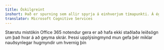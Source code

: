 ```yaml
---
title: Óskilgreint
inshort: Það er spurning sem allir spyrja á einhverjum tímapunkti. Á ég að nota SharePoint eða OneDrive fyrir Business?
translator: Microsoft Cognitive Services
---
```



Stærstu mistökin Office 365 notendur gera er að hafa ekki staðlaða leiðsögn um það hvar á að geyma skrár. Þessi upplýsingmynd mun gefa þér miklar nauðsynlegar hugmyndir um hvernig þín 


